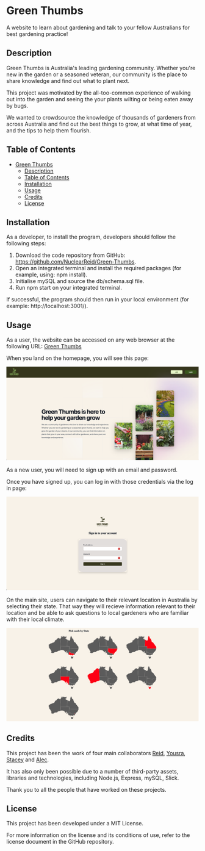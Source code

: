 # Green Thumbs
A website to learn about gardening and talk to your fellow Australians for best gardening practice! 

## Description

Green Thumbs is Australia's leading gardening community. Whether you're new in the garden or a seasoned veteran, our community is the place to share knowledge and find out what to plant next. 

This project was motivated by the all-too-common experience of walking out into the garden and seeing the your plants wilting or being eaten away by bugs. 

We wanted to crowdsource the knowledge of thousands of gardeners from across Australia and find out the best things to grow, at what time of year, and the tips to help them flourish. 

## Table of Contents 

- [Green Thumbs](#green-thumbs)
  - [Description](#description)
  - [Table of Contents](#table-of-contents)
  - [Installation](#installation)
  - [Usage](#usage)
  - [Credits](#credits)
  - [License](#license)

## Installation

As a developer, to install the program, developers should follow the following steps:
1. Download the code repository from GitHub: https://github.com/NuclearReid/Green-Thumbs.
2. Open an integrated terminal and install the required packages (for example, using: npm install).
3. Initialise mySQL and source the db/schema.sql file.
4. Run npm start on your integrated terminal.

If successful, the program should then run in your local environment (for example: http://localhost:3001/).


## Usage

As a user, the website can be accessed on any web browser at the following URL: [Green Thumbs](https://afternoon-shore-14413-3943e17402c9.herokuapp.com/)

When you land on the homepage, you will see this page:

![alt text](./public/images/Screenshot-LandingPage.png)

As a new user, you will need to sign up with an email and password. 

Once you have signed up, you can log in with those credentials via the log in page:

![alt text](./public/images/Screenshot-SignInPage.png)

On the main site, users can navigate to their relevant location in Australia by selecting their state. That way they will recieve information relevant to their location and be able to ask questions to local gardeners who are familiar with their local climate. 

![alt text](./public/images/Screenshot-StateSelect.png)

## Credits

This project has been the work of four main collaborators
[Reid](NuclearReid),
[Yousra](https://github.com/Yousra-Kamal),
[Stacey](https://github.com/Staceka1) and
[Alec](https://github.com/a-r3n). 

It has also only been possible due to a number of third-party assets, libraries and technologies, including Node.js, Express, mySQL, Slick.

Thank you to all the people that have worked on these projects. 

## License

This project has been developed under a MIT License. 

For more information on the license and its conditions of use, refer to the license document in the GitHub repository.
